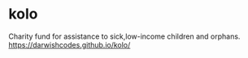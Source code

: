 # kolo
Charity fund for assistance to sick,low-income children and orphans.
https://darwishcodes.github.io/kolo/
